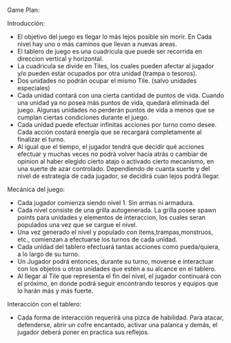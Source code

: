 Game Plan:

Introducción:

- El objetivo del juego es llegar lo más lejos posible sin morir. En Cada nivel hay uno o más caminos que llevan a nuevas areas.
- El tablero de juego es una cuadricula que puede ser recorrida en direccion vertical y horizontal.
- La cuadricula se divide en Tiles, los cuales pueden afectar al jugador y/o pueden estar ocupados por otra unidad (trampa o tesoros).
- Dos unidades no podrán ocupar el mismo Tile. (salvo unidades especiales)
- Cada unidad contará con una cierta cantidad de puntos de vida. Cuando una unidad ya no posea más puntos de vida, quedará eliminada del juego. Algunas unidades no perderán puntos de vida a menos que se cumplan ciertas condiciones durante el juego. 
- Cada unidad puede efectuar infinitas acciones por turno como desee. Cada acción costará energía que se recargará completamente al finalizar el turno.
- Al igual que el tiempo, el jugador tendrá que decidir qué acciones efectuar y muchas veces no podrá volver hacia atrás o cambiar de opinion al haber elegido cierto atajo o activado cierto mecanismo, en una suerte de azar controlado. Dependiendo de cuanta suerte y del nivel de estrategia de cada jugador, se decidirá cuan lejos podrá llegar.


Mecánica del juego:

- Cada jugador comienza siendo nivel 1. Sin armas ni armadura.
- Cada nivel consiste de una grilla autogenerada. La grilla posee spawn points para unidades y elementos de interaccion, los cuales seran populados una vez que se cargue el nivel.
- Una vez generado el nivel y populado con items,trampas,monstruos, etc., comienzan a efectuarse los turnos de cada unidad.
- Cada unidad del tablero efectuará tantas acciones como pueda/quiera, a lo largo de su turno.
- Un Jugador podrá entonces, durante su turno, moverse e interactuar con los objetos u otras unidades que estén a su alcance en el tablero.
- Al llegar al Tile que representa el fin del nivel, el jugador continuará con el próximo, en donde podrá seguir encontrando tesoros y equipos que lo harán más y más fuerte.

Interacción con el tablero:

- Cada forma de interacción requerirá una pizca de habilidad. Para atacar, defenderse, abrir un cofre encantado, activar una palanca y demás, el jugador deberá poner en practica sus reflejos.
